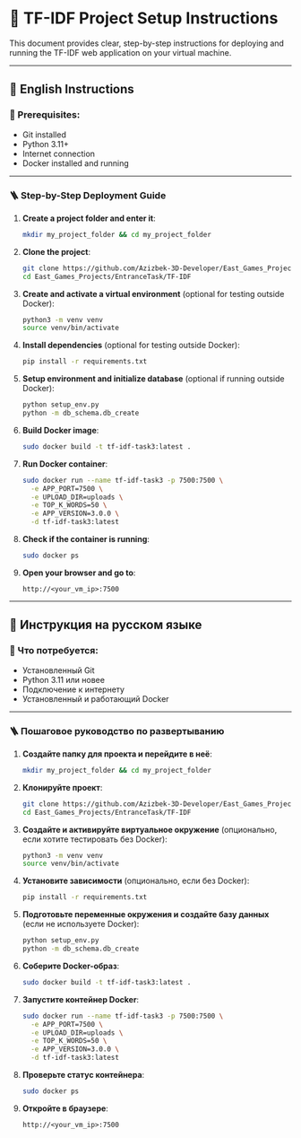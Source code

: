 # 🚀 TF-IDF Project Setup Instructions

This document provides clear, step-by-step instructions for deploying and running the TF-IDF web application on your virtual machine.

---

## 📘 English Instructions

### 🔧 Prerequisites:
- Git installed  
- Python 3.11+  
- Internet connection  
- Docker installed and running

---

### 🪜 Step-by-Step Deployment Guide

1. **Create a project folder and enter it**:
   ```bash
   mkdir my_project_folder && cd my_project_folder
   ```

2. **Clone the project**:
   ```bash
   git clone https://github.com/Azizbek-3D-Developer/East_Games_Projects.git
   cd East_Games_Projects/EntranceTask/TF-IDF
   ```

3. **Create and activate a virtual environment** (optional for testing outside Docker):
   ```bash
   python3 -m venv venv
   source venv/bin/activate
   ```

4. **Install dependencies** (optional for testing outside Docker):
   ```bash
   pip install -r requirements.txt
   ```

5. **Setup environment and initialize database** (optional if running outside Docker):
   ```bash
   python setup_env.py
   python -m db_schema.db_create
   ```

6. **Build Docker image**:
   ```bash
   sudo docker build -t tf-idf-task3:latest .
   ```

7. **Run Docker container**:
   ```bash
   sudo docker run --name tf-idf-task3 -p 7500:7500 \
     -e APP_PORT=7500 \
     -e UPLOAD_DIR=uploads \
     -e TOP_K_WORDS=50 \
     -e APP_VERSION=3.0.0 \
     -d tf-idf-task3:latest
   ```

8. **Check if the container is running**:
   ```bash
   sudo docker ps
   ```

9. **Open your browser and go to**:
   ```
   http://<your_vm_ip>:7500
   ```

---

## 📗 Инструкция на русском языке

### 🔧 Что потребуется:
- Установленный Git  
- Python 3.11 или новее  
- Подключение к интернету  
- Установленный и работающий Docker

---

### 🪜 Пошаговое руководство по развертыванию

1. **Создайте папку для проекта и перейдите в неё**:
   ```bash
   mkdir my_project_folder && cd my_project_folder
   ```

2. **Клонируйте проект**:
   ```bash
   git clone https://github.com/Azizbek-3D-Developer/East_Games_Projects.git
   cd East_Games_Projects/EntranceTask/TF-IDF
   ```

3. **Создайте и активируйте виртуальное окружение** (опционально, если хотите тестировать без Docker):
   ```bash
   python3 -m venv venv
   source venv/bin/activate
   ```

4. **Установите зависимости** (опционально, если без Docker):
   ```bash
   pip install -r requirements.txt
   ```

5. **Подготовьте переменные окружения и создайте базу данных** (если не используете Docker):
   ```bash
   python setup_env.py
   python -m db_schema.db_create
   ```

6. **Соберите Docker-образ**:
   ```bash
   sudo docker build -t tf-idf-task3:latest .
   ```

7. **Запустите контейнер Docker**:
   ```bash
   sudo docker run --name tf-idf-task3 -p 7500:7500 \
     -e APP_PORT=7500 \
     -e UPLOAD_DIR=uploads \
     -e TOP_K_WORDS=50 \
     -e APP_VERSION=3.0.0 \
     -d tf-idf-task3:latest
   ```

8. **Проверьте статус контейнера**:
   ```bash
   sudo docker ps
   ```

9. **Откройте в браузере**:
   ```
   http://<your_vm_ip>:7500
   ```
